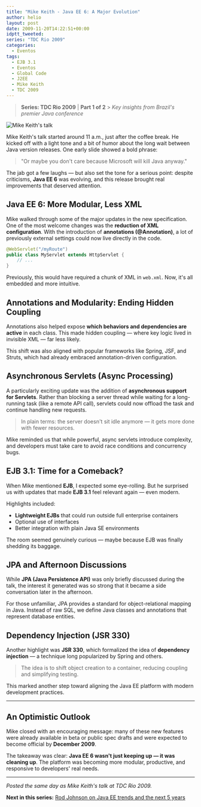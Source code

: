 ```yaml
---
title: "Mike Keith - Java EE 6: A Major Evolution"
author: helio
layout: post
date: 2009-11-20T14:22:51+00:00
idptt_tweeted:
series: "TDC Rio 2009"
categories:
  - Eventos
tags:
  - EJB 3.1
  - Eventos
  - Global Code
  - J2EE
  - Mike Keith
  - TDC 2009
---
```


> **Series: TDC Rio 2009** | **Part 1 of 2** > _Key insights from Brazil's premier Java conference_

![Mike Keith's talk](/uploads/2009/11/dsc00699.jpg)

Mike Keith's talk started around 11 a.m., just after the coffee break. He kicked off with a light tone and a bit of humor about the long wait between Java version releases. One early slide showed a bold phrase:

> "Or maybe you don't care because Microsoft will kill Java anyway."

The jab got a few laughs — but also set the tone for a serious point: despite criticisms, **Java EE 6** was evolving, and this release brought real improvements that deserved attention.

## Java EE 6: More Modular, Less XML

Mike walked through some of the major updates in the new specification. One of the most welcome changes was the **reduction of XML configuration**. With the introduction of **annotations (@Annotation)**, a lot of previously external settings could now live directly in the code.

```java
@WebServlet("/myRoute")
public class MyServlet extends HttpServlet {
    // ...
}
```

Previously, this would have required a chunk of XML in `web.xml`. Now, it's all embedded and more intuitive.

## Annotations and Modularity: Ending Hidden Coupling

Annotations also helped expose **which behaviors and dependencies are active** in each class. This made hidden coupling — where key logic lived in invisible XML — far less likely.

This shift was also aligned with popular frameworks like Spring, JSF, and Struts, which had already embraced annotation-driven configuration.

## Asynchronous Servlets (Async Processing)

A particularly exciting update was the addition of **asynchronous support for Servlets**. Rather than blocking a server thread while waiting for a long-running task (like a remote API call), servlets could now offload the task and continue handling new requests.

> In plain terms: the server doesn't sit idle anymore — it gets more done with fewer resources.

Mike reminded us that while powerful, async servlets introduce complexity, and developers must take care to avoid race conditions and concurrency bugs.

## EJB 3.1: Time for a Comeback?

When Mike mentioned **EJB**, I expected some eye-rolling. But he surprised us with updates that made **EJB 3.1** feel relevant again — even modern.

Highlights included:

- **Lightweight EJBs** that could run outside full enterprise containers
- Optional use of interfaces
- Better integration with plain Java SE environments

The room seemed genuinely curious — maybe because EJB was finally shedding its baggage.

## JPA and Afternoon Discussions

While **JPA (Java Persistence API)** was only briefly discussed during the talk, the interest it generated was so strong that it became a side conversation later in the afternoon.

For those unfamiliar, JPA provides a standard for object-relational mapping in Java. Instead of raw SQL, we define Java classes and annotations that represent database entities.

## Dependency Injection (JSR 330)

Another highlight was **JSR 330**, which formalized the idea of **dependency injection** — a technique long popularized by Spring and others.

> The idea is to shift object creation to a container, reducing coupling and simplifying testing.

This marked another step toward aligning the Java EE platform with modern development practices.

---

## An Optimistic Outlook

Mike closed with an encouraging message: many of these new features were already available in beta or public spec drafts and were expected to become official by **December 2009**.

The takeaway was clear: **Java EE 6 wasn't just keeping up — it was cleaning up**. The platform was becoming more modular, productive, and responsive to developers' real needs.

---

_Posted the same day as Mike Keith's talk at TDC Rio 2009._

**Next in this series:** [Rod Johnson on Java EE trends and the next 5 years](/posts/2009-11-25-rod-johnson-tendencias-em-java-ee-como-serao-os-proximos-5-anos/)
